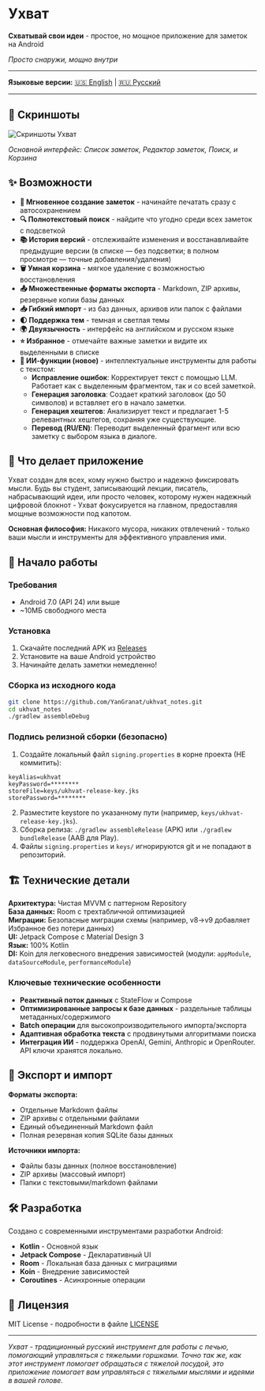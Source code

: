 # Ухват

**Схватывай свои идеи** - простое, но мощное приложение для заметок на Android

*Просто снаружи, мощно внутри*

---

**Языковые версии:** [🇺🇸 English](README.md) | [🇷🇺 Русский](#)

---

## 📸 Скриншоты

![Скриншоты Ухват](screenshots/ukhvat_v1_Screenshots.jpg)

*Основной интерфейс: Список заметок, Редактор заметок, Поиск, и Корзина*

## ✨ Возможности

- **📝 Мгновенное создание заметок** - начинайте печатать сразу с автосохранением
- **🔍 Полнотекстовый поиск** - найдите что угодно среди всех заметок с подсветкой
- **📚 История версий** - отслеживайте изменения и восстанавливайте предыдущие версии (в списке — без подсветки; в полном просмотре — точные добавления/удаления)
- **🗑️ Умная корзина** - мягкое удаление с возможностью восстановления
- **📤 Множественные форматы экспорта** - Markdown, ZIP архивы, резервные копии базы данных
- **📥 Гибкий импорт** - из баз данных, архивов или папок с файлами
- **🌓 Поддержка тем** - темная и светлая темы
- **🌍 Двуязычность** - интерфейс на английском и русском языке
- **⭐ Избранное** - отмечайте важные заметки и видите их выделенными в списке
- **🤖 ИИ-функции (новое)** - интеллектуальные инструменты для работы с текстом:
    - **Исправление ошибок**: Корректирует текст с помощью LLM. Работает как с выделенным фрагментом, так и со всей заметкой.
    - **Генерация заголовка**: Создает краткий заголовок (до 50 символов) и вставляет его в начало заметки.
    - **Генерация хештегов**: Анализирует текст и предлагает 1-5 релевантных хештегов, сохраняя уже существующие.
    - **Перевод (RU/EN)**: Переводит выделенный фрагмент или всю заметку c выбором языка в диалоге.

## 📱 Что делает приложение

Ухват создан для всех, кому нужно быстро и надежно фиксировать мысли. Будь вы студент, записывающий лекции, писатель, набрасывающий идеи, или просто человек, которому нужен надежный цифровой блокнот - Ухват фокусируется на главном, предоставляя мощные возможности под капотом.

**Основная философия:** Никакого мусора, никаких отвлечений - только ваши мысли и инструменты для эффективного управления ими.

## 🚀 Начало работы

### Требования
- Android 7.0 (API 24) или выше
- ~10МБ свободного места

### Установка
1. Скачайте последний APK из [Releases](../../releases)
2. Установите на ваше Android устройство
3. Начинайте делать заметки немедленно!

### Сборка из исходного кода
```bash
git clone https://github.com/YanGranat/ukhvat_notes.git
cd ukhvat_notes
./gradlew assembleDebug
```

### Подпись релизной сборки (безопасно)
1. Создайте локальный файл `signing.properties` в корне проекта (НЕ коммитить):
```
keyAlias=ukhvat
keyPassword=********
storeFile=keys/ukhvat-release-key.jks
storePassword=********
```
2. Разместите keystore по указанному пути (например, `keys/ukhvat-release-key.jks`).
3. Сборка релиза: `./gradlew assembleRelease` (APK) или `./gradlew bundleRelease` (AAB для Play).
4. Файлы `signing.properties` и `keys/` игнорируются git и не попадают в репозиторий.

## 🏗️ Технические детали

**Архитектура:** Чистая MVVM с паттерном Repository  
**База данных:** Room с трехтабличной оптимизацией  
**Миграции:** Безопасные миграции схемы (например, v8→v9 добавляет Избранное без потери данных)  
**UI:** Jetpack Compose с Material Design 3  
**Язык:** 100% Kotlin  
**DI:** Koin для легковесного внедрения зависимостей (модули: `appModule`, `dataSourceModule`, `performanceModule`)  

### Ключевые технические особенности
- **Реактивный поток данных** с StateFlow и Compose
- **Оптимизированные запросы к базе данных** - раздельные таблицы метаданных/содержимого
- **Batch операции** для высокопроизводительного импорта/экспорта
- **Адаптивная обработка текста** с продвинутыми алгоритмами поиска
- **Интеграция ИИ** - поддержка OpenAI, Gemini, Anthropic и OpenRouter. API ключи хранятся локально.

## 📄 Экспорт и импорт

**Форматы экспорта:**
- Отдельные Markdown файлы
- ZIP архивы с отдельными файлами
- Единый объединенный Markdown файл
- Полная резервная копия SQLite базы данных

**Источники импорта:**
- Файлы базы данных (полное восстановление)
- ZIP архивы (массовый импорт)
- Папки с текстовыми/markdown файлами

## 🛠️ Разработка

Создано с современными инструментами разработки Android:
- **Kotlin** - Основной язык
- **Jetpack Compose** - Декларативный UI
- **Room** - Локальная база данных с миграциями
- **Koin** - Внедрение зависимостей
- **Coroutines** - Асинхронные операции

## 📝 Лицензия

MIT License - подробности в файле [LICENSE](LICENSE)

---

*Ухват - традиционный русский инструмент для работы с печью, помогающий управляться с тяжелыми горшками. Точно так же, как этот инструмент помогает обращаться с тяжелой посудой, это приложение помогает вам управляться с тяжелыми мыслями и идеями в вашей голове.*